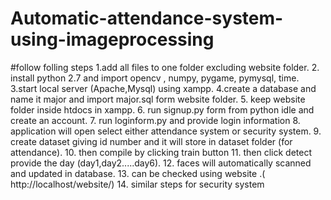# Automatic-attendance-system-using-imageprocessing
#follow folling steps
1.add all files to one folder excluding website folder.
2. install python 2.7 and import opencv , numpy, pygame, pymysql, time. 
3.start local server (Apache,Mysql) using xampp. 
4.create a database and name it major and import major.sql form website folder. 
5. keep website folder inside htdocs in xampp. 
6. run signup.py form from python idle and create an account. 
7. run loginform.py and provide login information 
8. application will open select either attendance system or security system. 
9. create dataset giving id number and it will store in dataset folder (for attendance). 
10. then compile by clicking train button 
11. then click detect provide the day (day1,day2.....day6). 
12. faces will automatically scanned and updated in database. 
13. can be checked using website .( http://localhost/website/) 
14. similar steps for security system
